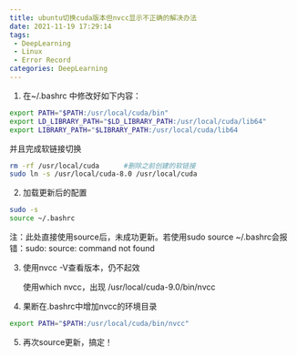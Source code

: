 ```yaml
---
title: ubuntu切换cuda版本但nvcc显示不正确的解决办法
date: 2021-11-19 17:29:14
tags:
 - DeepLearning
 - Linux
 - Error Record
categories: DeepLearning
---
```


1. 在~/.bashrc 中修改好如下内容：

```bash
export PATH="$PATH:/usr/local/cuda/bin"
export LD_LIBRARY_PATH="$LD_LIBRARY_PATH:/usr/local/cuda/lib64"
export LIBRARY_PATH="$LIBRARY_PATH:/usr/local/cuda/lib64
```

<!-- more -->

并且完成软链接切换

```bash
rm -rf /usr/local/cuda      #删除之前创建的软链接
sudo ln -s /usr/local/cuda-8.0 /usr/local/cuda
```

2. 加载更新后的配置

```bash
sudo -s
source ~/.bashrc
```

注：此处直接使用source后，未成功更新。若使用sudo source ~/.bashrc会报错：sudo: source: command not found

3. 使用nvcc -V查看版本，仍不起效

   使用which nvcc，出现 /usr/local/cuda-9.0/bin/nvcc

4. 果断在.bashrc中增加nvcc的环境目录

```bash
export PATH="$PATH:/usr/local/cuda/bin/nvcc"
```

5. 再次source更新，搞定！
